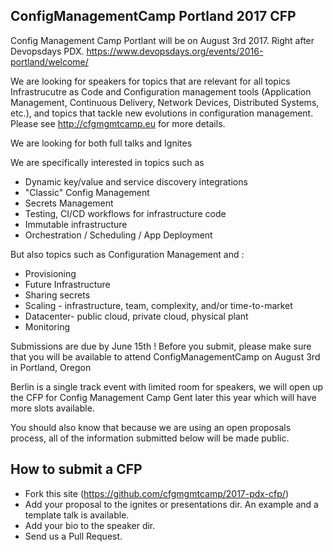 ##  ConfigManagementCamp Portland  2017 CFP

Config Management Camp Portlant will be on August 3rd 2017.
Right after Devopsdays PDX. https://www.devopsdays.org/events/2016-portland/welcome/


We are looking for speakers for topics that are relevant for all topics Infrastrucutre as Code and Configuration  management tools (Application Management, Continuous Delivery, Network Devices, Distributed Systems, etc.), and topics that tackle new evolutions in configuration management. Please see http://cfgmgmtcamp.eu for more details.

We are looking for both full talks and Ignites 

We are specifically interested in topics such as 
- Dynamic key/value and service discovery integrations
- "Classic" Config Management
- Secrets Management 
- Testing, CI/CD workflows for infrastructure code
- Immutable infrastructure
- Orchestration / Scheduling / App Deployment

But also topics such as Configuration Management and : 
- Provisioning
- Future Infrastructure
- Sharing secrets
- Scaling - infrastructure, team, complexity, and/or time-to-market
- Datacenter- public cloud, private cloud, physical plant
- Monitoring

Submissions are due by June 15th  ! Before you submit, please make sure that you will be available to attend ConfigManagementCamp on August 3rd in Portland, Oregon

Berlin is a single track event with limited room for speakers, we will open up the CFP for Config Management Camp Gent later this year  which will have more slots available.

You should also know that because we are using an open proposals process, all of the information submitted below will be made public.



## How to submit a CFP 

- Fork this site (https://github.com/cfgmgmtcamp/2017-pdx-cfp/)
- Add your proposal to the ignites or  presentations  dir. An example and a template talk is available. 
- Add your bio to the speaker dir.
- Send us a Pull Request.



